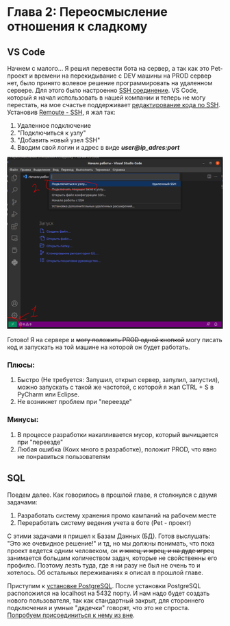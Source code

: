 # Глава 2: Переосмысление отношения к сладкому

## VS Code
Начнем с малого... Я решил перевести бота на сервер, а так как это Pet-проект и времени на перекидывание с DEV машины на PROD сервер нет, было принято волевое решение программировать на удаленном сервере. Для этого было настроенно [SSH соединение](https://losst.pro/kak-polzovatsya-ssh). VS Code, который я начал использовать в нашей компании и теперь не могу перестать, на мое счастье поддерживает [редактирование кода по SSH](https://code.visualstudio.com/docs/remote/ssh#_getting-started). Установив [Remoute - SSH](https://marketplace.visualstudio.com/items?itemName=ms-vscode-remote.remote-ssh), я жал так:
1. Удаленное подключение
2. "Подключиться к узлу"
3. "Добавить новый узел SSH"
4. Вводим свой логин и адрес в виде ***user@ip_adres:port***

![](img/SSH_Remoute.png)

Готово! Я на сервере  и ~~могу положить PROD одной кнопкой~~ могу писать код и запускать на той машине на которой он будет работать.

### Плюсы:
1. Быстро (Не требуется: Запушил, открыл сервер, запулил, запустил), можно запускать с такой же частотой, с которой я жал CTRL + S в PyCharm или Eclipse.
2. Не возникнет проблем при "переезде"

### Минусы:
1. В процессе разработки накапливается мусор, который вычищается при "переезде"
2. Любая ошибка (Коих много в разработке), положит PROD, что явно не понравиться пользователям

## SQL
Поедем далее. Как говорилось в прошлой главе, я столкнулся с двумя задачами:
1. Разработать систему хранения промо кампаний на рабочем месте 
2. Переработать систему ведения учета в боте (Pet - проект)

С этими задачами я пришел к Базам Данных (БД). Готов выслушать: "Это же очевидное решение!" и тд, но мы должны понимать, что пока проект ведется одним человеком, он ~~и жнец, и жрец, и на дуде игрец~~ занимается большим количеством задач, которые не свойственны его профилю. Поэтому лезть туда, где я ни разу не был не очень то и хотелось. Об остальных переживаниях я описал в прошлой главе.

Приступим к [установке PostgreSQL](https://losst.pro/ustanovka-postgresql-ubuntu-16-04).
После установки PostgreSQL расположился на localhost на 5432 порту. И нам надо будет создать нового пользователя, так как стандартный закрыт, для стороннего подключения и умные "дядечки" говорят, что это не спроста.
[Попробуем присоединиться к нему из вне](https://www.dmosk.ru/miniinstruktions.php?mini=pgsql-remote).